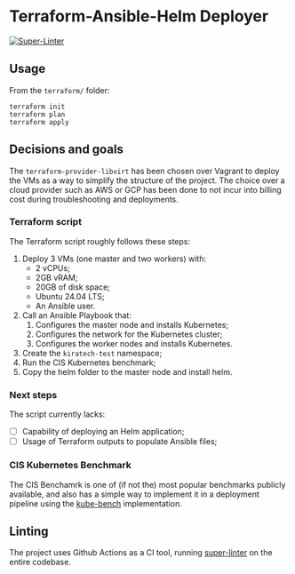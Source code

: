 # Terraform-Ansible-Helm Deployer
[![Super-Linter](https://github.com/doddophonique/tah-deploy/actions/workflows/super-linter.yml/badge.svg)](https://github.com/marketplace/actions/super-linter)
## Usage
From the `terraform/` folder:
```shell
terraform init
terraform plan
terraform apply
```

## Decisions and goals
The `terraform-provider-libvirt` has been chosen over Vagrant to deploy the VMs as a way to simplify the structure of the project. The choice over a cloud provider such as AWS or GCP has been done to not incur into billing cost during troubleshooting and deployments.
### Terraform script
The Terraform script roughly follows these steps:
  1. Deploy 3 VMs (one master and two workers) with:
     - 2 vCPUs;
     - 2GB vRAM;
     - 20GB of disk space;
     - Ubuntu 24.04 LTS;
     - An Ansible user.
  2. Call an Ansible Playbook that:
     1. Configures the master node and installs Kubernetes;
     2. Configures the network for the Kubernetes cluster;
     3. Configures the worker nodes and installs Kubernetes.
  3. Create the `kiratech-test` namespace;
  4. Run the CIS Kubernetes benchmark;
  5. Copy the helm folder to the master node and install helm.
### Next steps
The script currently lacks:
- [ ] Capability of deploying an Helm application;
- [ ] Usage of Terraform outputs to populate Ansible files;

### CIS Kubernetes Benchmark
The CIS Benchamrk is one of (if not the) most popular benchmarks publicly available, and also has a simple way to implement it in a deployment pipeline using the [kube-bench](https://github.com/aquasecurity/kube-bench) implementation.

## Linting
The project uses Github Actions as a CI tool, running [super-linter](https://github.com/super-linter/super-linter) on the entire codebase.
